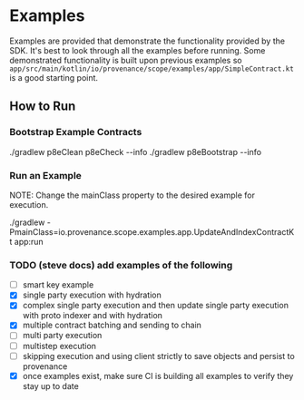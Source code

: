 # Examples

Examples are provided that demonstrate the functionality provided by the SDK. It's best
to look through all the examples before running. Some demonstrated functionality is built upon
previous examples so `app/src/main/kotlin/io/provenance/scope/examples/app/SimpleContract.kt` is
a good starting point.

## How to Run

### Bootstrap Example Contracts

./gradlew p8eClean p8eCheck --info
./gradlew p8eBootstrap --info

### Run an Example

NOTE: Change the mainClass property to the desired example for execution.

./gradlew -PmainClass=io.provenance.scope.examples.app.UpdateAndIndexContractKt app:run

### TODO (steve docs) add examples of the following
- [ ] smart key example
- [x] single party execution with hydration
- [x] complex single party execution and then update single party execution with proto indexer and with hydration
- [x] multiple contract batching and sending to chain
- [ ] multi party execution
- [ ] multistep execution
- [ ] skipping execution and using client strictly to save objects and persist to provenance
- [x] once examples exist, make sure CI is building all examples to verify they stay up to date
